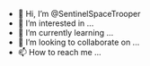 - 👋 Hi, I’m @SentinelSpaceTrooper
- 👀 I’m interested in ...
- 🌱 I’m currently learning ...
- 💞️ I’m looking to collaborate on ...
- 📫 How to reach me ...

<!---
SentinelSpaceTrooper/SentinelSpaceTrooper is a ✨ special ✨ repository because its `README.md` (this file) appears on your GitHub profile.
You can click the Preview link to take a look at your changes.
--->
